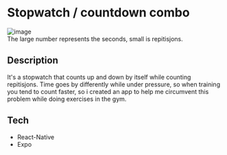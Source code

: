 # Stopwatch / countdown combo 
![image](https://github.com/martinsletsjoe/Tidtaker/assets/106916526/69c56bc8-91bd-41c1-b093-d0cf5649e07d)
<br/>
The large number represents the seconds, small is repitisjons.

## Description

It's a stopwatch that counts up and down by itself while counting repitisjons.
Time goes by differently while under pressure, so when training you tend to count faster,
so i created an app to help me circumvent this problem while doing exercises in the gym.

## Tech
* React-Native
* Expo

